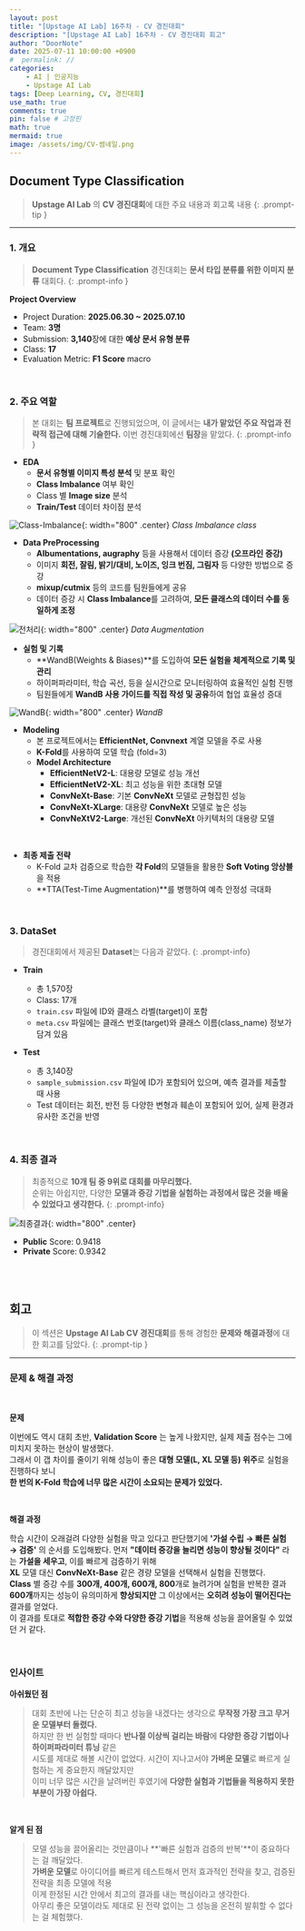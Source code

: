 ```yaml
---
layout: post
title: "[Upstage AI Lab] 16주차 - CV 경진대회"
description: "[Upstage AI Lab] 16주차 - CV 경진대회 회고"
author: "DoorNote"
date: 2025-07-11 10:00:00 +0900
#  permalink: //
categories:
    - AI | 인공지능
    - Upstage AI Lab
tags: [Deep Learning, CV, 경진대회]
use_math: true
comments: true
pin: false # 고정핀
math: true
mermaid: true
image: /assets/img/CV-썸네일.png
---
```


## Document Type Classification

> **Upstage AI Lab** 의 **CV 경진대회**에 대한 주요 내용과 회고록 내용
{: .prompt-tip }

---

### 1. 개요

> **Document Type Classification** 경진대회는 **문서 타입 분류를 위한 이미지 분류** 대회다.
{: .prompt-info }

**Project Overview**

- Project Duration: **2025.06.30 ~ 2025.07.10**
- Team: **3명**
- Submission: **3,140**장에 대한 **예상 문서 유형 분류** 
- Class: **17**
- Evaluation Metric: **F1 Score** macro

<br>

### 2. 주요 역할

> 본 대회는 **팀 프로젝트**로 진행되었으며, 이 글에서는 **내가 맡았던 주요 작업과 전략적 접근에 대해 기술한다.** 
> 이번 경진대회에선 **팀장**을 맡았다.
{: .prompt-info }

- **EDA**
    - **문서 유형별 이미지 특성 분석** 및 분포 확인
    - **Class Imbalance** 여부 확인
    - Class 별 **Image size** 분석
    - **Train/Test** 데이터 차이점 분석

![Class-Imbalance](/assets/img/CV-Class_Imbalance.png){: width="800" .center}
_Class Imbalance class_

- **Data PreProcessing**  
    - **Albumentations, augraphy** 등을 사용해서 데이터 증강 **(오프라인 증강)**
    - 이미지 **회전, 잘림, 밝기/대비, 노이즈, 잉크 번짐, 그림자** 등 다양한 방법으로 증강
    - **mixup/cutmix** 등의 코드를 팀원들에게 공유
    - 데이터 증강 시 **Class Imbalance**를 고려하여, **모든 클래스의 데이터 수를 동일하게 조정**

![전처리](/assets/img/CV-전처리.png){: width="800" .center}
_Data Augmentation_

- **실험 및 기록**
    - **WandB(Weights & Biases)**를 도입하여 **모든 실험을 체계적으로 기록 및 관리**
    - 하이퍼파라미터, 학습 곡선, 등을 실시간으로 모니터링하여 효율적인 실험 진행
    - 팀원들에게 **WandB 사용 가이드를 직접 작성 및 공유**하여 협업 효율성 증대

![WandB](/assets/img/CV-WandB.png){: width="800" .center}
_WandB_

- **Modeling**
    - 본 프로젝트에서는 **EfficientNet, Convnext** 계열 모델을 주로 사용
    - **K-Fold**를 사용하여 모델 학습 (fold=3)
    - **Model Architecture**
        - **EfficientNetV2-L**: 대용량 모델로 성능 개선
        - **EfficientNetV2-XL**: 최고 성능을 위한 초대형 모델
        - **ConvNeXt-Base**: 기본 **ConvNeXt** 모델로 균형잡힌 성능
        - **ConvNeXt-XLarge**: 대용량 **ConvNeXt** 모델로 높은 성능
        - **ConvNeXtV2-Large**: 개선된 **ConvNeXt** 아키텍처의 대용량 모델

<br>

- **최종 제출 전략**
    - K-Fold 교차 검증으로 학습한 **각 Fold**의 모델들을 활용한 **Soft Voting 앙상블**을 적용
    - **TTA(Test-Time Augmentation)**를 병행하여 예측 안정성 극대화

<br>

### 3. DataSet

> 경진대회에서 제공된 **Dataset**는 다음과 같았다.
{: .prompt-info}

- **Train**
    - 총 1,570장
    - Class: 17개
    - `train.csv` 파일에 ID와 클래스 라벨(target)이 포함
    - `meta.csv` 파일에는 클래스 번호(target)와 클래스 이름(class_name) 정보가 담겨 있음

- **Test**
    - 총 3,140장
    - `sample_submission.csv` 파일에 ID가 포함되어 있으며, 예측 결과를 제출할 때 사용
    - Test 데이터는 회전, 반전 등 다양한 변형과 훼손이 포함되어 있어, 실제 환경과 유사한 조건을 반영

<br>

### 4. 최종 결과

> 최종적으로 **10개 팀 중 9위로 대회를 마무리했다.**  
> 순위는 아쉽지만, 다양한 **모델과 증강 기법을 실험하는 과정에서 많은 것을 배울 수 있었다고 생각한다.**
{: .prompt-info}

![최종결과](/assets/img/CV-결과.png){: width="800" .center}

- **Public** Score: 0.9418
- **Private** Score: 0.9342

<br>
<br>

## 회고

> 이 섹션은 **Upstage AI Lab CV 경진대회**를 통해 경험한 **문제와 해결과정**에 대한 회고를 담았다.
{: .prompt-tip }

---

### 문제 & 해결 과정

<br>

**문제**

이번에도 역시 대회 초반, **Validation Score** 는 높게 나왔지만, 실제 제출 점수는 그에 미치지 못하는 현상이 발생했다.   
그래서 이 갭 차이를 줄이기 위해 성능이 좋은 **대형 모델(L, XL 모델 등) 위주**로 실험을 진행하다 보니   
**한 번의 K-Fold 학습에 너무 많은 시간이 소요되는 문제가 있었다.**

<br>

**해결 과정**

학습 시간이 오래걸려 다양한 실험을 막고 있다고 판단했기에 **'가설 수립 → 빠른 실험 → 검증'** 의 순서를 도입해봤다.
먼저 **"데이터 증강을 늘리면 성능이 향상될 것이다"** 라는 **가설을 세우고**, 이를 빠르게 검증하기 위해  
**XL** 모델 대신 **ConvNeXt-Base** 같은 경량 모델을 선택해서 실험을 진행했다.   
**Class** 별 증강 수를 **300개, 400개, 600개, 800**개로 늘려가며 실험을 반복한 결과  
**600개**까지는 성능이 유의미하게 **향상되지만** 그 이상에서는 **오히려 성능이 떨어진다는** 결과를 얻었다.  
이 결과를 토대로 **적합한 증강 수와 다양한 증강 기법**을 적용해 성능을 끌어올릴 수 있었던 거 같다.

<br>

### 인사이트

**아쉬웠던 점** 

> 대회 초반에 나는 단순히 최고 성능을 내겠다는 생각으로 **무작정 가장 크고 무거운 모델부터 돌렸다.**  
> 하지만 한 번 실험할 때마다 **반나절 이상씩 걸리는 바람**에 **다양한 증강 기법이나 하이퍼파라미터 튜닝** 같은  
> 시도를 제대로 해볼 시간이 없었다. 시간이 지나고서야 **가벼운 모델**로 빠르게 실험하는 게 중요한지 깨달았지만  
> 이미 너무 많은 시간을 날려버린 후였기에 **다양한 실험과 기법들을 적용하지 못한 부분이 가장 아쉽다.**

<br>

**알게 된 점** 

> 모델 성능을 끌어올리는 것만큼이나 **'빠른 실험과 검증의 반복'**이 중요하다는 걸 깨달았다.  
> **가벼운 모델**로 아이디어를 빠르게 테스트해서 먼저 효과적인 전략을 찾고, 검증된 전략을 최종 모델에 적용  
> 이게 한정된 시간 안에서 최고의 결과를 내는 핵심이라고 생각한다.  
> 아무리 좋은 모델이라도 제대로 된 전략 없이는 그 성능을 온전히 발휘할 수 없다는 걸 체험했다.


